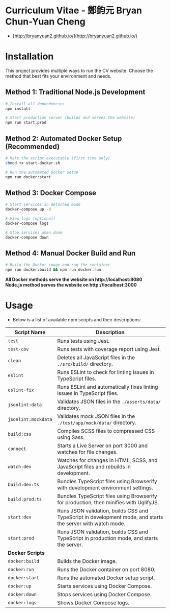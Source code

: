 # Curriculum Vitae - 鄭鈞元 Bryan Chun-Yuan Cheng
- [http://bryanyuan2.github.io/](http://bryanyuan2.github.io/)


# Installation

This project provides multiple ways to run the CV website. Choose the method that best fits your environment and needs.

## Method 1: Traditional Node.js Development

```bash
# Install all dependencies
npm install

# Start production server (builds and serves the website)
npm run start:prod
```

## Method 2: Automated Docker Setup (Recommended)

```bash
# Make the script executable (first time only)
chmod +x start-docker.sh

# Run the automated Docker setup
npm run docker:start
```

## Method 3: Docker Compose

```bash
# Start services in detached mode
docker-compose up -d

# View logs (optional)
docker-compose logs

# Stop services when done
docker-compose down
```

## Method 4: Manual Docker Build and Run

```bash
# Build the Docker image and run the container
npm run docker:build && npm run docker:run
```

**All Docker methods serve the website on http://localhost:8080**  
**Node.js method serves the website on http://localhost:3000**

# Usage
- Below is a list of available npm scripts and their descriptions:

| Script Name      | Description                                                                          |
|------------------|--------------------------------------------------------------------------------------|
| `test`          | Runs tests using Jest.                                                              |
| `test-cov`      | Runs tests with coverage report using Jest.                                         |
| `clean`         | Deletes all JavaScript files in the `./src/build/` directory.                        |
| `eslint`        | Runs ESLint to check for linting issues in TypeScript files.                        |
| `eslint-fix`    | Runs ESLint and automatically fixes linting issues in TypeScript files.             |
| `jsonlint:data` | Validates JSON files in the `./asserts/data/` directory.                            |
| `jsonlint:mockdata` | Validates mock JSON files in the `./test/app/mock/data/` directory.              |
| `build:css`     | Compiles SCSS files to compressed CSS using Sass.                                    |
| `connect`       | Starts a Live Server on port 3000 and watches for file changes.                      |
| `watch:dev`     | Watches for changes in HTML, SCSS, and JavaScript files and rebuilds in development. |
| `build:dev:ts`  | Bundles TypeScript files using Browserify with development environment settings.     |
| `build:prod:ts` | Bundles TypeScript files using Browserify for production, then minifies with UglifyJS.  |
| `start:dev`     | Runs JSON validation, builds CSS and TypeScript in development mode, and starts the server with watch mode. |
| `start:prod`    | Runs JSON validation, builds CSS and TypeScript in production mode, and starts the server. |
| **Docker Scripts** | |
| `docker:build`  | Builds the Docker image.                                                            |
| `docker:run`    | Runs the Docker container on port 8080.                                             |
| `docker:start`  | Runs the automated Docker setup script.                                             |
| `docker:up`     | Starts services using Docker Compose.                                               |
| `docker:down`   | Stops services using Docker Compose.                                                |
| `docker:logs`   | Shows Docker Compose logs.                                                          |